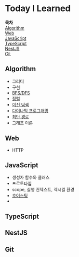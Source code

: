 # Today I Learned

**목차**  
[Algorithm](#algorithm)  
[Web](#web)  
[JavaScript](#javascript)  
[TypeScript](#typescript)  
[NestJS](#nestjs)  
[Git](#git)  

## Algorithm
- 그리디  
- 구현  
- [BFS/DFS](./Algorithm/bfs_dfs.md)  
- [정렬](./Algorithm/sort.md)  
- [이진 탐색](./Algorithm/binary_search.md)  
- [다이나믹 프로그래밍](./Algorithm/dp.md)  
- [최단 경로](./Algorithm/shortest_path.md)  
- 그래프 이론  

## Web
- HTTP

## JavaScript
- 생성자 함수와 클래스
- 프로토타입
- scope, 실행 컨텍스트, 렉시컬 환경
- [호이스팅](./JavaScript/hoisting.md)
- 

## TypeScript

## NestJS

## Git
